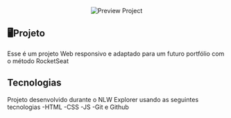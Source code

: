 <p align="center">
  <img src=".github/preview.png" alt="Preview Project" with="100%" />
</p>

## 🖥️Projeto
Esse é um projeto Web responsivo e adaptado para um futuro portfólio com o método RocketSeat

## Tecnologias
Projeto desenvolvido durante o NLW Explorer usando as seguintes tecnologias
-HTML
-CSS
-JS
-Git e Github

